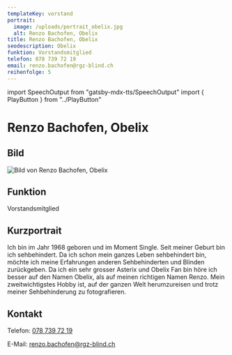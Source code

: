 ```yaml
---
templateKey: vorstand
portrait:
  image: /uploads/portrait_obelix.jpg
  alt: Renzo Bachofen, Obelix
title: Renzo Bachofen, Obelix
seodescription: Obelix
funktion: Vorstandsmitglied
telefon: 078 739 72 19
email: renzo.bachofen@rgz-blind.ch
reihenfolge: 5
---
```

import SpeechOutput from "gatsby-mdx-tts/SpeechOutput"
import { PlayButton } from "../PlayButton"

<SpeechOutput id="vorstand-obelix" customPlayButton={PlayButton}>

# Renzo Bachofen, Obelix

## Bild

![Bild von Renzo Bachofen, Obelix](/uploads/portrait_obelix.jpg "Bild von Renzo Bachofen, Obelix")

## Funktion

Vorstandsmitglied

## Kurzportrait

Ich bin im Jahr 1968 geboren und im Moment Single. Seit meiner Geburt bin ich sehbehindert. Da ich schon mein ganzes Leben sehbehindert bin, möchte ich meine Erfahrungen anderen Sehbehinderten und Blinden zurückgeben. Da ich ein sehr grosser Asterix und Obelix Fan bin höre ich besser auf den Namen Obelix, als auf meinen richtigen Namen Renzo. Mein zweitwichtigstes Hobby ist, auf der ganzen Welt herumzureisen und trotz meiner Sehbehinderung zu fotografieren.

## Kontakt

Telefon: [078 739 72 19](<tel:078 739 72 19>)

E-Mail: [renzo.bachofen@rgz-blind.ch](mailto:renzo.bachofen@rgz-blind.ch)

</SpeechOutput>